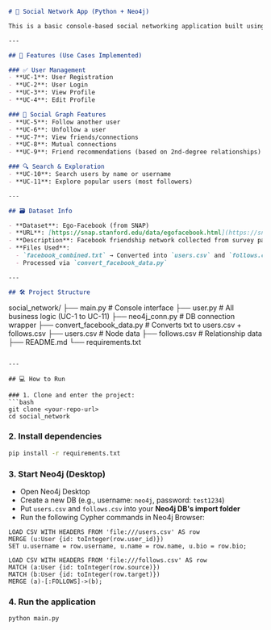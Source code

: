 ```markdown
# 🧠 Social Network App (Python + Neo4j)

This is a basic console-based social networking application built using **Python** for the front end and **Neo4j** as the backend graph database. It supports key social features like user registration, following, mutual connection discovery, and friend recommendations — all powered by real-world data.

---

## 📌 Features (Use Cases Implemented)

### ✅ User Management
- **UC-1**: User Registration
- **UC-2**: User Login
- **UC-3**: View Profile
- **UC-4**: Edit Profile

### 🔗 Social Graph Features
- **UC-5**: Follow another user
- **UC-6**: Unfollow a user
- **UC-7**: View friends/connections
- **UC-8**: Mutual connections
- **UC-9**: Friend recommendations (based on 2nd-degree relationships)

### 🔍 Search & Exploration
- **UC-10**: Search users by name or username
- **UC-11**: Explore popular users (most followers)

---

## 🗃 Dataset Info

- **Dataset**: Ego-Facebook (from SNAP)
- **URL**: [https://snap.stanford.edu/data/egofacebook.html](https://snap.stanford.edu/data/egofacebook.html)
- **Description**: Facebook friendship network collected from survey participants.
- **Files Used**:
  - `facebook_combined.txt` → Converted into `users.csv` and `follows.csv`
  - Processed via `convert_facebook_data.py`

---

## 🛠 Project Structure

```
social_network/
├── main.py                     # Console interface
├── user.py                     # All business logic (UC-1 to UC-11)
├── neo4j_conn.py               # DB connection wrapper
├── convert_facebook_data.py    # Converts txt to users.csv + follows.csv
├── users.csv                   # Node data
├── follows.csv                 # Relationship data
├── README.md
└── requirements.txt
```

---

## 💻 How to Run

### 1. Clone and enter the project:
```bash
git clone <your-repo-url>
cd social_network
```

### 2. Install dependencies
```bash
pip install -r requirements.txt
```

### 3. Start Neo4j (Desktop)
- Open Neo4j Desktop
- Create a new DB (e.g., username: `neo4j`, password: `test1234`)
- Put `users.csv` and `follows.csv` into your **Neo4j DB's import folder**
- Run the following Cypher commands in Neo4j Browser:

```cypher
LOAD CSV WITH HEADERS FROM 'file:///users.csv' AS row
MERGE (u:User {id: toInteger(row.user_id)})
SET u.username = row.username, u.name = row.name, u.bio = row.bio;

LOAD CSV WITH HEADERS FROM 'file:///follows.csv' AS row
MATCH (a:User {id: toInteger(row.source)})
MATCH (b:User {id: toInteger(row.target)})
MERGE (a)-[:FOLLOWS]->(b);
```

### 4. Run the application
```bash
python main.py
```


